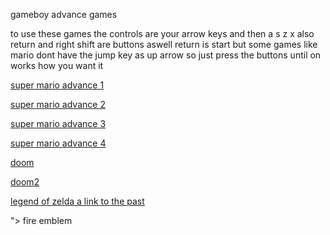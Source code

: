 gameboy advance games


to use these games the controls are your arrow keys and then a s z x  also return and right shift are buttons aswell return is start but some games like mario dont have the jump key as up arrow so just press the buttons until on works how you want it 




<a href="https://cattn.github.io/gba/launcher.html#supermarioadvance"> super mario advance 1</a>
<p></p>
<a href="https://cattn.github.io/gba/launcher.html#supermarioadvance2"> super mario advance 2</a>
<p></p>
<a href="https://cattn.github.io/gba/launcher.html#supermarioadvance3"> super mario advance 3</a>
<p></p>
<a href="https://cattn.github.io/gba/launcher.html#supermarioadvance4"> super mario advance 4</a>
<p></p>
<a href="https://cattn.github.io/gba/launcher.html#dm"> doom </a>
<p></p>
<a href="https://cattn.github.io/gba/launcher.html#dm2"> doom2</a>
<p></p>
<a href="https://cattn.github.io/gba/launcher.html#zelda_past"> legend of zelda a link to the past</a>
<p></p>
<a href="<a href=""> </a>"> fire emblem</a>
<p></p>
